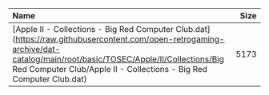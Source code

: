 |Name|Size|
|:---|---:|
|[Apple II - Collections - Big Red Computer Club.dat](https://raw.githubusercontent.com/open-retrogaming-archive/dat-catalog/main/root/basic/TOSEC/Apple/II/Collections/Big Red Computer Club/Apple II - Collections - Big Red Computer Club.dat)|5173|
